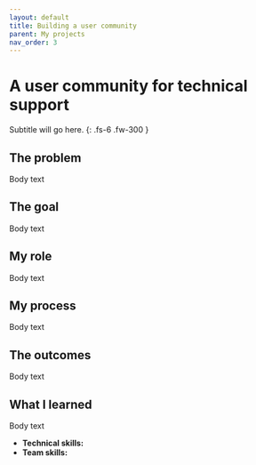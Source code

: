 ```yaml
---
layout: default
title: Building a user community
parent: My projects
nav_order: 3
---
```


# A user community for technical support
Subtitle will go here.
{: .fs-6 .fw-300 }

## The problem
Body text

## The goal
Body text

## My role
Body text

## My process
Body text

## The outcomes
Body text

## What I learned
Body text

- **Technical skills:** 
- **Team skills:**
